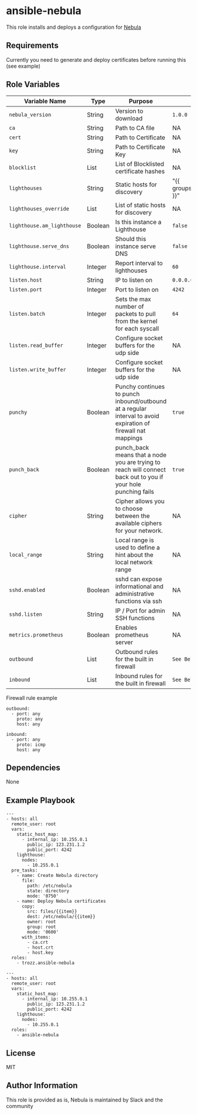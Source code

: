 ansible-nebula
=========

This role installs and deploys a configuration for [Nebula](https://github.com/slackhq/nebula)

Requirements
------------

Currently you need to generate and deploy certificates before running this (see example)

Role Variables
--------------

| Variable Name | Type | Purpose | Default | Required |
|---|---|---|---|---|
| `nebula_version` | String | Version to download | `1.0.0` | Yes |
| `ca` | String | Path to CA file | NA | Yes |
| `cert` | String | Path to Certificate | NA | Yes |
| `key` | String | Path to Certificate Key| NA | Yes |
| `blocklist` | List | List of Blocklisted certificate hashes | NA | No |
| `lighthouses` | String | Static hosts for discovery | "{{ groups['nebula_lighthouses'] }}" | No |
| `lighthouses_override` | List | List of static hosts for discovery | NA | No |
| `lighthouse.am_lighthouse` | Boolean | Is this instance a Lighthouse | `false` | Yes |
| `lighthouse.serve_dns` | Boolean | Should this instance serve DNS | `false` | Yes |
| `lighthouse.interval` | Integer | Report interval to lighthouses | `60` | No |
| `listen.host` | String | IP to listen on | `0.0.0.0` | Yes |
| `listen.port` | Integer | Port to listen on | `4242` | Yes |
| `listen.batch` | Integer | Sets the max number of packets to pull from the kernel for each syscall | `64` | Yes |
| `listen.read_buffer` | Integer | Configure socket buffers for the udp side | NA | No |
| `listen.write_buffer` | Integer | Configure socket buffers for the udp side | NA | No |
| `punchy` | Boolean | Punchy continues to punch inbound/outbound at a regular interval to avoid expiration of firewall nat mappings | `true` | Yes |
| `punch_back` | Boolean | punch_back means that a node you are trying to reach will connect back out to you if your hole punching fails | `true` | Yes |
| `cipher` | String | Cipher allows you to choose between the available ciphers for your network. | NA | No |
| `local_range` | String | Local range is used to define a hint about the local network range | NA | No |
| `sshd.enabled` | Boolean | sshd can expose informational and administrative functions via ssh | NA | No |
| `sshd.listen` | String | IP / Port for admin SSH functions | NA | No |
| `metrics.prometheus` | Boolean | Enables prometheus server | NA | No |
| `outbound` | List | Outbound rules for the built in firewall | `See Below` | Yes |
| `inbound` | List | Inbound rules for the built in firewall | `See Below` | Yes |


Firewall rule example
```
outbound:
  - port: any
    proto: any
    host: any

inbound:
  - port: any
    proto: icmp
    host: any
```


Dependencies
------------

None

Example Playbook
----------------

```
---
- hosts: all
  remote_user: root
  vars:
    static_host_map:
      - internal_ip: 10.255.0.1
        public_ip: 123.231.1.2
        public_port: 4242
    lighthouse:
      nodes:
        - 10.255.0.1
  pre_tasks:
    - name: Create Nebula directory
      file:
        path: /etc/nebula
        state: directory
        mode: '0750'
    - name: Deploy Nebula certificates
      copy:
        src: files/{{item}}
        dest: /etc/nebula/{{item}}
        owner: root
        group: root
        mode: '0600'
      with_items:
        - ca.crt
        - host.crt
        - host.key
  roles:
    - trozz.ansible-nebula
```

```
---
- hosts: all
  remote_user: root
  vars:
    static_host_map:
      - internal_ip: 10.255.0.1
        public_ip: 123.231.1.2
        public_port: 4242
    lighthouse:
      nodes:
        - 10.255.0.1
  roles:
    - ansible-nebula
```

License
-------

MIT

Author Information
------------------

This role is provided as is, Nebula is maintained by Slack and the community